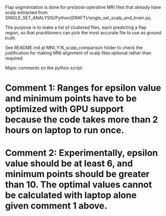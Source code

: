 Flap segmentation is done for pre/post-operative MRI files that already have scalp extracted from SINGLE_SET_ANALYSIS/Python(DRAFT)/single_set_scalp_and_brain.py.

The purpose is to make a list of clustered files, each predicting a flap region, so that practitioners can pick the most accurate file to use as ground truth.

See README.md at MNI_Y:N_scalp_comparison folder to check the justification for making MNI alignment of scalp files optional rather than required.

Major comments on the python script:
# Comment 1: Ranges for epsilon value and minimum points have to be optimized with GPU support because the code takes more than 2 hours on laptop to run once.
# Comment 2: Experimentally, epsilon value should be at least 6, and minimum points should be greater than 10. The optimal values cannot be calculated with laptop alone given comment 1 above. 
